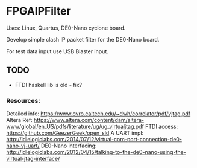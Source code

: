 # FPGAIPFilter

Uses: Linux, Quartus, DE0-Nano cyclone board.

Develop simple clash IP packet filter for the DE0-Nano board.

For test data input use USB Blaster input.

## TODO
- FTDI haskell lib is old - fix?


### Resources:

Detailed info: https://www.ovro.caltech.edu/~dwh/correlator/pdf/vjtag.pdf
Altera Ref: https://www.altera.com/content/dam/altera-www/global/en_US/pdfs/literature/ug/ug_virtualjtag.pdf
FTDI access: https://github.com/GeezerGeek/open_sld
A UART impl: http://idlelogiclabs.com/2014/07/12/virtual-com-port-connection-de0-nano-vj-uart/
DE0-Nano interfacing: http://idlelogiclabs.com/2012/04/15/talking-to-the-de0-nano-using-the-virtual-jtag-interface/
